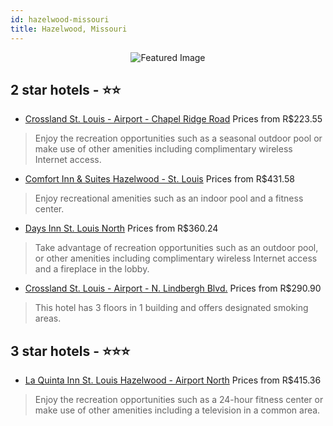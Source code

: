 ```yaml
---
id: hazelwood-missouri
title: Hazelwood, Missouri
---
```


<center><img src="https://i.travelapi.com/hotels/36000000/35520000/35510700/35510662/3ccab930_z.jpg" alt="Featured Image" /></center>


##  2 star hotels - ⭐️⭐️

-    [Crossland St. Louis - Airport - Chapel Ridge Road](https://us.hurb.com/hotels/hazelwood/crossland-st-louis-airport-chapel-ridge-road-JNP-JP548569?cmp=18055) Prices from R$223.55
   > Enjoy the recreation opportunities such as a seasonal outdoor pool or make use of other amenities including complimentary wireless Internet access.
-    [Comfort Inn & Suites Hazelwood - St. Louis](https://us.hurb.com/hotels/hazelwood/comfort-inn-suites-hazelwood-st-louis-JNP-JP056436?cmp=18055) Prices from R$431.58
   > Enjoy recreational amenities such as an indoor pool and a fitness center.
-    [Days Inn St. Louis North](https://us.hurb.com/hotels/hazelwood/days-inn-st-louis-north-JNP-JP087159?cmp=18055) Prices from R$360.24
   > Take advantage of recreation opportunities such as an outdoor pool, or other amenities including complimentary wireless Internet access and a fireplace in the lobby.
-    [Crossland St. Louis - Airport - N. Lindbergh Blvd.](https://us.hurb.com/hotels/hazelwood/crossland-st-louis-airport-n-lindbergh-blvd-JNP-JP488641?cmp=18055) Prices from R$290.90
   > This hotel has 3 floors in 1 building and offers designated smoking areas.

##  3 star hotels - ⭐️⭐️⭐️

-    [La Quinta Inn St. Louis Hazelwood - Airport North](https://us.hurb.com/hotels/hazelwood/la-quinta-inn-st-louis-hazelwood-airport-north-JNP-JP097327?cmp=18055) Prices from R$415.36
   > Enjoy the recreation opportunities such as a 24-hour fitness center or make use of other amenities including a television in a common area.
